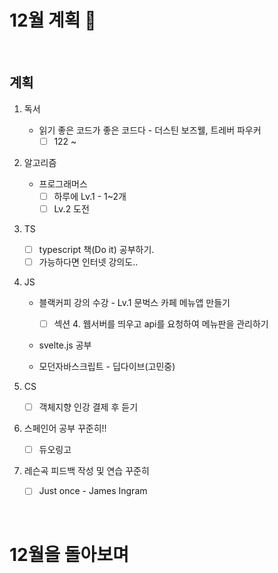 # 12월 계획 🎁

<br/>

## 계획

1. 독서
   - 읽기 좋은 코드가 좋은 코드다  - 더스틴 보즈웰, 트레버 파우커
     - [ ] 122 ~
2. 알고리즘

   - 프로그래머스
     - [ ] 하루에 Lv.1 - 1~2개
     - [ ] Lv.2 도전
4. TS
   - [ ] typescript 책(Do it) 공부하기.
   - [ ] 가능하다면 인터넷 강의도..
5. JS
   - 블랙커피 강의 수강 - Lv.1 문벅스 카페 메뉴앱 만들기
     - [ ] 섹션 4. 웹서버를 띄우고 api를 요청하여 메뉴판을 관리하기
   - svelte.js 공부
   
   - 모던자바스크립트 - 딥다이브(고민중)
6. CS
   - [ ] 객체지향 인강 결제 후 듣기
7. 스페인어 공부 꾸준히!! 
   - [ ] 듀오링고
9. 레슨곡 피드백 작성 및 연습 꾸준히
   - [ ] Just once - James Ingram

<br/>



# 12월을 돌아보며



